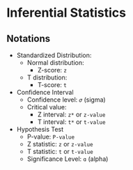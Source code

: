 # Inferential Statistics

## Notations
- Standardized Distribution:
    - Normal distribution:
        - Z-score: `z`
    - T distribution:
        - T-score: `t`
- Confidence Interval
    - Confidence level: `𝜎` (sigma)
    - Critical value:
        - Z interval: `z*` or `z-value`
        - T interval: `t*` or `t-value`
- Hypothesis Test
    - P-value: `P-value`
    - Z statistic: `z` or `z-value`
    - T statistic: `t` or `t-value`
    - Significance Level: `ɑ` (alpha)